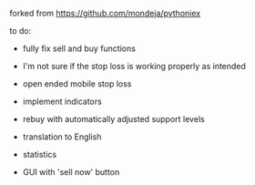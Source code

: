 forked from https://github.com/mondeja/pythoniex

to do:
  
  - fully fix sell and buy functions
  - I'm not sure if the stop loss is working properly as intended
  
  - open ended mobile stop loss
  - implement indicators
  - rebuy with automatically adjusted support levels
  
  - translation to English
  - statistics
  - GUI with 'sell now' button
